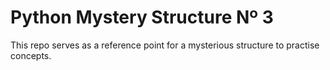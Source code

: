 # Python Mystery Structure Nº 3

This repo serves as a reference point for a mysterious structure to practise concepts.

